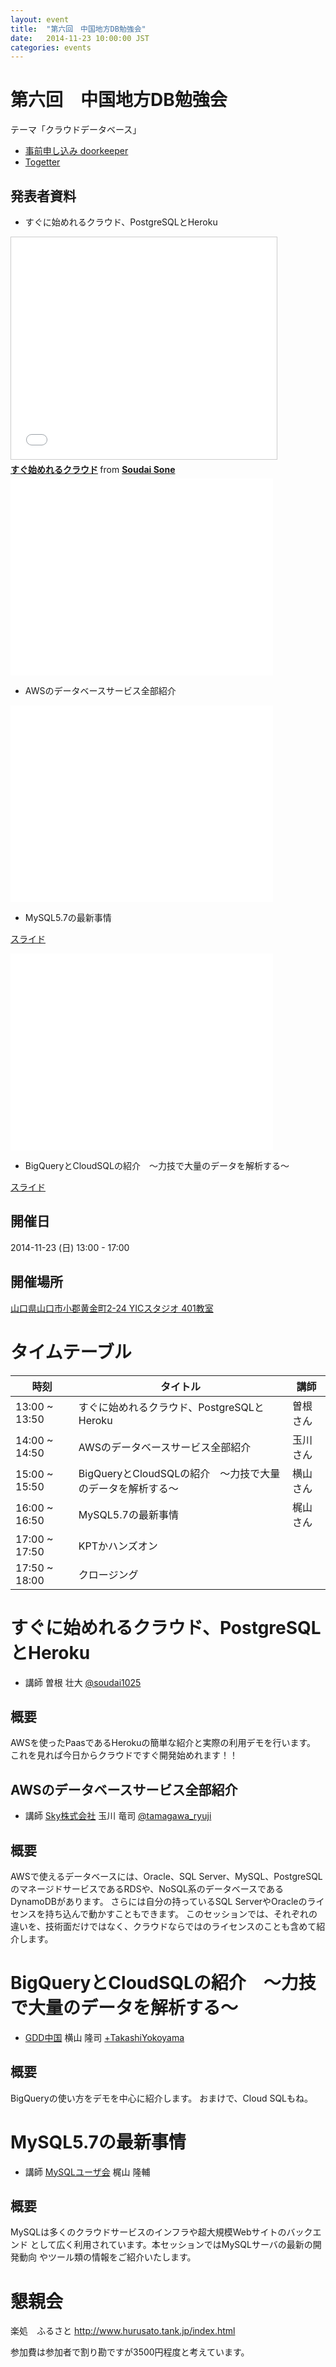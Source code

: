 ```yaml
---
layout: event
title:  "第六回　中国地方DB勉強会"
date:   2014-11-23 10:00:00 JST
categories: events
---
```


# 第六回　中国地方DB勉強会

テーマ「クラウドデータベース」

* [事前申し込み doorkeeper](http://dbstudychugoku.doorkeeper.jp/events/16775)
* [Togetter](http://togetter.com/li/748936)

## 発表者資料

* すぐに始めれるクラウド、PostgreSQLとHeroku

<iframe src="//www.slideshare.net/slideshow/embed_code/42070449" width="425" height="355" frameborder="0" marginwidth="0" marginheight="0" scrolling="no" style="border:1px solid #CCC; border-width:1px; margin-bottom:5px; max-width: 100%;" allowfullscreen> </iframe> <div style="margin-bottom:5px"> <strong> <a href="//www.slideshare.net/SoudaiSone/ss-42070449" title="すぐ始めれるクラウド" target="_blank">すぐ始めれるクラウド</a> </strong> from <strong><a href="//www.slideshare.net/SoudaiSone" target="_blank">Soudai Sone</a></strong> </div>

<iframe width="420" height="315" src="//www.youtube.com/embed/DHiOCG5QD64?rel=0" frameborder="0" allowfullscreen></iframe>

* AWSのデータベースサービス全部紹介

<iframe width="420" height="315" src="//www.youtube.com/embed/_TF1fVHyeMs?rel=0" frameborder="0" allowfullscreen></iframe>

* MySQL5.7の最新事情

[スライド](/pdf/20141123_MySQL.pdf)

<iframe width="420" height="315" src="//www.youtube.com/embed/l9tg3jF99P0?rel=0" frameborder="0" allowfullscreen></iframe>

* BigQueryとCloudSQLの紹介　〜力技で大量のデータを解析する〜

[スライド](https://docs.google.com/presentation/d/1cDkN6pbLP6c5dzMtz-Nv--HHq6rxMMC8O_a5NhXMvSA/edit#slide=id.p)


## 開催日

2014-11-23 (日) 13:00 - 17:00

## 開催場所

[山口県山口市小郡黄金町2-24 YICスタジオ 401教室](http://www.yic.ac.jp/classroom/)

# タイムテーブル

時刻 | タイトル | 講師
---- | ---- | ----
13:00 ~ 13:50 | すぐに始めれるクラウド、PostgreSQLとHeroku | 曽根さん
14:00 ~ 14:50 | AWSのデータベースサービス全部紹介 | 玉川さん
15:00 ~ 15:50 | BigQueryとCloudSQLの紹介　〜力技で大量のデータを解析する〜 | 横山さん
16:00 ~ 16:50 | MySQL5.7の最新事情 | 梶山さん
17:00 ~ 17:50 | KPTかハンズオン |
17:50 ~ 18:00 | クロージング |

# すぐに始めれるクラウド、PostgreSQLとHeroku

* 講師 曽根 壮大 [@soudai1025](https://twitter.com/soudai1025)

## 概要

AWSを使ったPaasであるHerokuの簡単な紹介と実際の利用デモを行います。
これを見れば今日からクラウドですぐ開発始めれます！！

## AWSのデータベースサービス全部紹介

* 講師 [Sky株式会社](http://www.skygroup.jp) 玉川 竜司 [@tamagawa_ryuji](https://twitter.com/tamagawa_ryuji)

## 概要

AWSで使えるデータベースには、Oracle、SQL Server、MySQL、PostgreSQLのマネージドサービスであるRDSや、NoSQL系のデータベースであるDynamoDBがあります。
さらには自分の持っているSQL ServerやOracleのライセンスを持ち込んで動かすこともできます。
このセッションでは、それぞれの違いを、技術面だけではなく、クラウドならではのライセンスのことも含めて紹介します。

# BigQueryとCloudSQLの紹介　〜力技で大量のデータを解析する〜

* [GDD中国](https://sites.google.com/site/gdgchugokuofficial/) 横山 隆司 [+TakashiYokoyama](https://plus.google.com/+TakashiYokoyama/)

## 概要

BigQueryの使い方をデモを中心に紹介します。
おまけで、Cloud SQLもね。

# MySQL5.7の最新事情

* 講師 [MySQLユーザ会](http://www.mysql.gr.jp/) 梶山 隆輔

## 概要

MySQLは多くのクラウドサービスのインフラや超大規模Webサイトのバックエンド として広く利用されています。本セッションではMySQLサーバの最新の開発動向 やツール類の情報をご紹介いたします。


# 懇親会

楽処　ふるさと
http://www.hurusato.tank.jp/index.html

参加費は参加者で割り勘ですが3500円程度と考えています。
